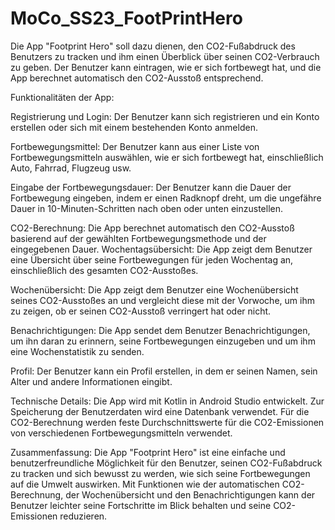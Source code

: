 # MoCo_SS23_FootPrintHero


Die App "Footprint Hero" soll dazu dienen, den CO2-Fußabdruck des Benutzers zu tracken und ihm einen Überblick über seinen CO2-Verbrauch zu geben. Der Benutzer kann eintragen, wie er sich fortbewegt hat, und die App berechnet automatisch den CO2-Ausstoß entsprechend.

Funktionalitäten der App:

Registrierung und Login: Der Benutzer kann sich registrieren und ein Konto erstellen oder sich mit einem bestehenden Konto anmelden.

Fortbewegungsmittel: Der Benutzer kann aus einer Liste von Fortbewegungsmitteln auswählen, wie er sich fortbewegt hat, einschließlich Auto, Fahrrad, Flugzeug usw.

Eingabe der Fortbewegungsdauer: Der Benutzer kann die Dauer der Fortbewegung eingeben, indem er einen Radknopf dreht, um die ungefähre Dauer in 10-Minuten-Schritten nach oben oder unten einzustellen.

CO2-Berechnung: Die App berechnet automatisch den CO2-Ausstoß basierend auf der gewählten Fortbewegungsmethode und der eingegebenen Dauer. Wochentagsübersicht: Die App zeigt dem Benutzer eine Übersicht über seine Fortbewegungen für jeden Wochentag an, einschließlich des gesamten CO2-Ausstoßes.

Wochenübersicht: Die App zeigt dem Benutzer eine Wochenübersicht seines CO2-Ausstoßes an und vergleicht diese mit der Vorwoche, um ihm zu zeigen, ob er seinen CO2-Ausstoß verringert hat oder nicht.

Benachrichtigungen: Die App sendet dem Benutzer Benachrichtigungen, um ihn daran zu erinnern, seine Fortbewegungen einzugeben und um ihm eine Wochenstatistik zu senden.

Profil: Der Benutzer kann ein Profil erstellen, in dem er seinen Namen, sein Alter und andere Informationen eingibt.

Technische Details: Die App wird mit Kotlin in Android Studio entwickelt. Zur Speicherung der Benutzerdaten wird eine Datenbank verwendet. Für die CO2-Berechnung werden feste Durchschnittswerte für die CO2-Emissionen von verschiedenen Fortbewegungsmitteln verwendet.

Zusammenfassung: Die App "Footprint Hero" ist eine einfache und benutzerfreundliche Möglichkeit für den Benutzer, seinen CO2-Fußabdruck zu tracken und sich bewusst zu werden, wie sich seine Fortbewegungen auf die Umwelt auswirken. Mit Funktionen wie der automatischen CO2-Berechnung, der Wochenübersicht und den Benachrichtigungen kann der Benutzer leichter seine Fortschritte im Blick behalten und seine CO2-Emissionen reduzieren.
